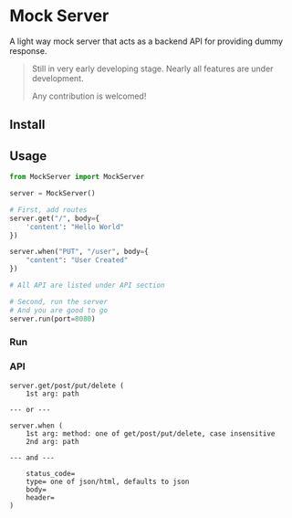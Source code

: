 # Mock Server

A light way mock server that acts as a backend API for providing dummy response.

> Still in very early developing stage. Nearly all features are under development. 
> 
> Any contribution is welcomed!

## Install

## Usage

```python
from MockServer import MockServer

server = MockServer()

# First, add routes
server.get("/", body={
    'content': "Hello World"
})

server.when("PUT", "/user", body={
    "content": "User Created"
})

# All API are listed under API section

# Second, run the server
# And you are good to go
server.run(port=8080)

```

### Run

### API

```
server.get/post/put/delete (
    1st arg: path

--- or ---

server.when (
    1st arg: method: one of get/post/put/delete, case insensitive
    2nd arg: path

--- and ---
    
    status_code=
    type= one of json/html, defaults to json
    body=
    header=
)
```

